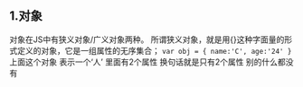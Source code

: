## 1.对象
对象在JS中有狭义对象/广义对象两种。
所谓狭义对象，就是用{}这种字面量的形式定义的对象，它是一组属性的无序集合；
`var obj = {
    name:'C',
    age:'24'
}`
上面这个对象 表示一个‘人’ 里面有2个属性 换句话就是只有2个属性 别的什么都没有